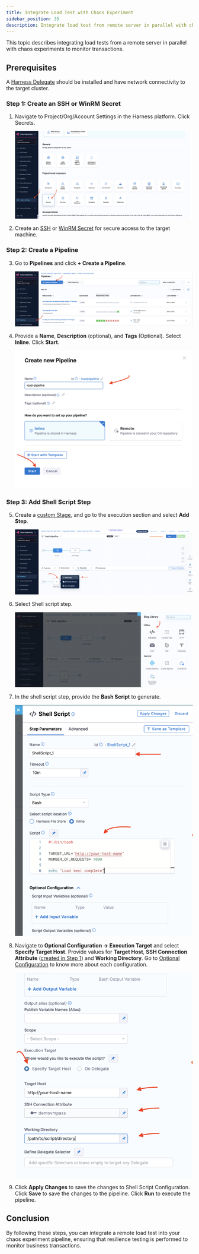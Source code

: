 ```yaml
---
title: Integrate Load Test with Chaos Experiment
sidebar_position: 35
description: Integrate load test from remote server in parallel with chaos experiments.
---
```


This topic describes integrating load tests from a remote server in parallel with chaos experiments to monitor transactions.

## Prerequisites

A [Harness Delegate](/docs/chaos-engineering/use-harness-ce/infrastructures/types/ddcr/installation) should be installed and have network connectivity to the target cluster.

### Step 1: Create an SSH or WinRM Secret

1. Navigate to Project/Org/Account Settings in the Harness platform. Click Secrets.

	![secret page](./static/load/secret-page.png)

2. Create an [SSH](https://developer.harness.io/docs/platform/secrets/add-use-ssh-secrets) or [WinRM Secret](https://developer.harness.io/docs/platform/secrets/add-winrm-keys) for secure access to the target machine.

### Step 2: Create a Pipeline

3. Go to **Pipelines** and click **+ Create a Pipeline**. 

	![](./static/load/new-pipeline.png)

4. Provide a **Name**, **Description** (optional), and **Tags** (Optional). Select **Inline**. Click **Start**. 

	![](./static/load/name-pipeline.png)

### Step 3: Add Shell Script Step

5. Create a [custom Stage](/docs/platform/pipelines/add-a-stage
), and go to the execution section and select **Add Step**.

	![](./static/load/add-step.png)


6. Select Shell script step.

	![](./static/load/select-shell.png)


7. In the shell script step, provide the **Bash Script** to generate. 

	![](./static/load/script-1.png)

8. Navigate to **Optional Configuration -> Execution Target** and select **Specify Target Host**. Provide values for **Target Host**, **SSH Connection Attribute** ([created in Step 1](/docs/chaos-engineering/integrations/load-test#step-1-create-an-ssh-or-winrm-secret)) and **Working Directory**. Go to [Optional Configuration](/docs/continuous-delivery/x-platform-cd-features/cd-steps/utilities/shell-script-step/#execution-target) to know more about each configuration.

	![](./static/load/script-2.png)

9. Click **Apply Changes** to save the changes to Shell Script Configuration. Click **Save** to save the changes to the pipeline. Click **Run** to execute the pipeline. 

## Conclusion

By following these steps, you can integrate a remote load test into your chaos experiment pipeline, ensuring that resilience testing is performed to monitor business transactions.




